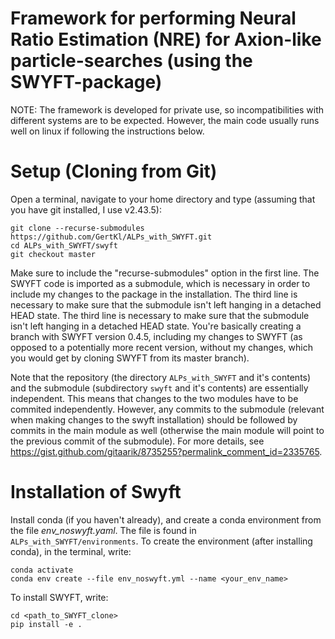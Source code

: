 # Framework for performing Neural Ratio Estimation (NRE) for Axion-like particle-searches (using the SWYFT-package)

NOTE: The framework is developed for private use, so incompatibilities with different systems are to be expected. However, the main code usually runs well on linux if following the instructions below. 

# Setup (Cloning from Git)

Open a terminal, navigate to your home directory and type (assuming that you have git installed, I use v2.43.5):

```
git clone --recurse-submodules https://github.com/GertKl/ALPs_with_SWYFT.git
cd ALPs_with_SWYFT/swyft
git checkout master
```

Make sure to include the "recurse-submodules" option in the first line. The SWYFT code is imported as a submodule, which is necessary in order to include my changes to the package in the installation. The third line is necessary to make sure that the submodule isn't left hanging in a detached HEAD state. The third line is necessary to make sure that the submodule isn't left hanging in a detached HEAD state. You're basically creating a branch with SWYFT version 0.4.5, including my changes to SWYFT (as opposed to a potentially more recent version, without my changes, which you would get by cloning SWYFT from its master branch).


Note that the repository (the directory ``ALPs_with_SWYFT`` and it's contents) and the submodule (subdirectory ``swyft`` and it's contents) are essentially independent. This means that changes to the two modules have to be commited independently. However, any commits to the submodule (relevant when making changes to the swyft installation) should be followed by commits in the main module as well (otherwise the main module will point to the previous commit of the submodule). For more details, see https://gist.github.com/gitaarik/8735255?permalink_comment_id=2335765. 


# Installation of Swyft


Install conda (if you haven't already), and create a conda environment from the file *env_noswyft.yaml*. The file is found in `ALPs_with_SWYFT/environments`. To create the environment (after installing conda), in the terminal, write:

``` 
conda activate
conda env create --file env_noswyft.yml --name <your_env_name>
```

To install SWYFT, write:

```
cd <path_to_SWYFT_clone>
pip install -e .
```


